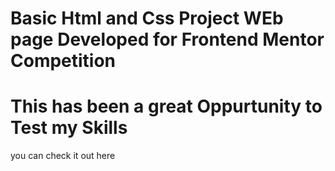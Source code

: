 #  Basic Html and Css Project WEb page Developed for Frontend Mentor Competition


 # This has been a great Oppurtunity to Test my Skills 

 you can check it out here
 
